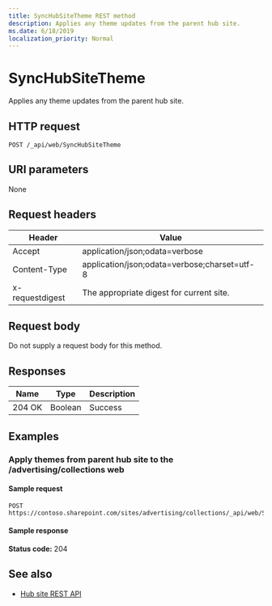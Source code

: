 ```yaml
---
title: SyncHubSiteTheme REST method
description: Applies any theme updates from the parent hub site.
ms.date: 6/18/2019
localization_priority: Normal
---
```


# SyncHubSiteTheme

Applies any theme updates from the parent hub site. 

## HTTP request

```HTTP
POST /_api/web/SyncHubSiteTheme
```

## URI parameters

None

## Request headers

| Header | Value |
|--------|-------|
|Accept|application/json;odata=verbose|
|Content-Type|application/json;odata=verbose;charset=utf-8|
|x-requestdigest|The appropriate digest for current site.|

## Request body

Do not supply a request body for this method.

## Responses

| Name   | Type    |Description|
|--------|---------|-----------|
|204 OK  | Boolean |Success    |

## Examples

### Apply themes from parent hub site to the /advertising/collections web

#### Sample request

```HTTP
POST
https://contoso.sharepoint.com/sites/advertising/collections/_api/web/SyncHubSiteTheme
```

#### Sample response

**Status code:** 204

## See also

- [Hub site REST API](hub-site-rest-api.md)
